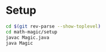 # Setup

``` bash
cd $(git rev-parse --show-toplevel)
cd math-magic/setup
javac Magic.java
java Magic
```